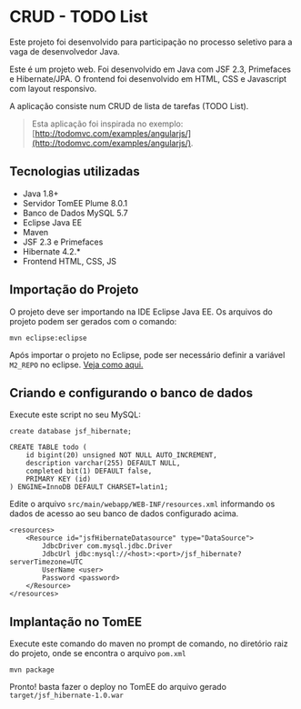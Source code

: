 # CRUD - TODO List

Este projeto foi desenvolvido para participação no processo seletivo para a vaga de desenvolvedor Java.

Este é um projeto web. Foi desenvolvido em Java com JSF 2.3, Primefaces e Hibernate/JPA. O frontend foi desenvolvido em HTML, CSS e Javascript com layout responsivo.

A aplicação consiste  num CRUD de lista de tarefas (TODO List).

> Esta aplicação foi inspirada no exemplo: [http://todomvc.com/examples/angularjs/](http://todomvc.com/examples/angularjs/).

## Tecnologias utilizadas

- Java 1.8+
- Servidor TomEE Plume 8.0.1
- Banco de Dados MySQL 5.7
- Eclipse Java EE
- Maven
- JSF 2.3 e Primefaces
- Hibernate 4.2.*
- Frontend HTML, CSS, JS

## Importação do Projeto

O projeto deve ser importando na IDE Eclipse Java EE. Os arquivos do projeto podem ser gerados com o comando:

    mvn eclipse:eclipse

Após importar o projeto no Eclipse, pode ser necessário definir a variável `M2_REPO` no eclipse. [Veja como aqui.](https://mkyong.com/maven/how-to-configure-m2_repo-variable-in-eclipse-ide/)

## Criando e configurando o banco de dados

Execute este script no seu MySQL:

    create database jsf_hibernate;

    CREATE TABLE todo (
        id bigint(20) unsigned NOT NULL AUTO_INCREMENT,
        description varchar(255) DEFAULT NULL,
        completed bit(1) DEFAULT false,
        PRIMARY KEY (id)
    ) ENGINE=InnoDB DEFAULT CHARSET=latin1;

Edite o arquivo `src/main/webapp/WEB-INF/resources.xml` informando os dados de acesso ao seu banco de dados configurado acima.

    <resources>
        <Resource id="jsfHibernateDatasource" type="DataSource">
            JdbcDriver com.mysql.jdbc.Driver
            JdbcUrl jdbc:mysql://<host>:<port>/jsf_hibernate?serverTimezone=UTC
            UserName <user>
            Password <password>
        </Resource>
    </resources> 

## Implantação no TomEE

Execute este comando do maven no prompt de comando, no diretório raiz do projeto, onde se encontra o arquivo `pom.xml`

    mvn package

Pronto! basta fazer o deploy no TomEE do arquivo gerado `target/jsf_hibernate-1.0.war`
